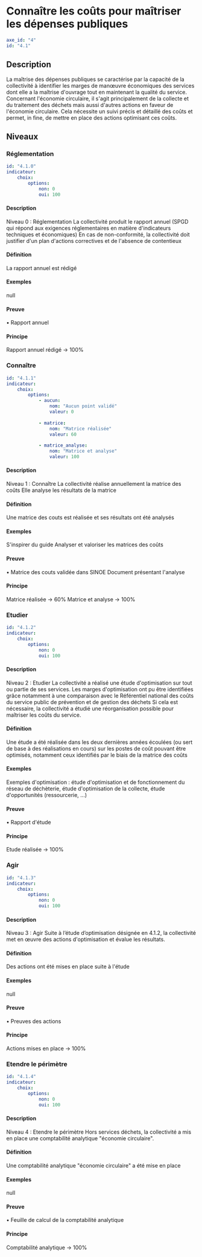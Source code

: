 # Connaître les coûts pour maîtriser les dépenses publiques 
```yaml
axe_id: "4"
id: "4.1"
```
## Description
La maîtrise des dépenses publiques se caractérise par la capacité de la collectivité à identifier les marges de manœuvre économiques des services dont elle a la maîtrise d'ouvrage tout en maintenant la qualité du service. Concernant l'économie circulaire, il s'agit principalement de la collecte et du traitement des déchets mais aussi d'autres actions en faveur de l'économie circulaire. Cela nécessite un suivi précis et détaillé des coûts et permet, in fine, de mettre en place des actions optimisant ces coûts.

## Niveaux
### Réglementation
```yaml
id: "4.1.0"
indicateur: 
    choix: 
        options: 
            non: 0
            oui: 100
```

#### Description
Niveau 0 : Réglementation
La collectivité produit le rapport annuel (SPGD qui répond aux exigences réglementaires en matière d'indicateurs techniques et économiques)
En cas de non-conformité, la collectivité doit justifier d'un plan d'actions correctives et de l'absence de contentieux

#### Définition
La rapport annuel est rédigé

#### Exemples
null

#### Preuve
• Rapport annuel

#### Principe
Rapport annuel rédigé → 100%


### Connaître
```yaml
id: "4.1.1"
indicateur: 
    choix: 
        options:         
            - aucun: 
                nom: "Aucun point validé"
                valeur: 0
        
            - matrice: 
                nom: "Matrice réalisée"
                valeur: 60
        
            - matrice_analyse: 
                nom: "Matrice et analyse"
                valeur: 100
```

#### Description
Niveau 1 : Connaître
La collectivité réalise annuellement la matrice des coûts
Elle analyse les résultats de la matrice

#### Définition
Une matrice des couts est réalisée et ses résultats ont été analysés

#### Exemples
S'inspirer du guide Analyser et valoriser les matrices des coûts

#### Preuve
• Matrice des couts validée dans SINOE
Document présentant l'analyse

#### Principe
Matrice réalisée → 60%
Matrice et analyse → 100%


### Etudier
```yaml
id: "4.1.2"
indicateur: 
    choix: 
        options: 
            non: 0
            oui: 100
```

#### Description
Niveau 2 :  Etudier
La collectivité a réalisé une étude d'optimisation sur tout ou partie de ses services. Les marges d'optimisation ont pu être identifiées grâce notamment à une comparaison avec le Référentiel national des coûts du service public de prévention et de gestion des déchets
Si cela est nécessaire, la collectivité a étudié une réorganisation possible pour maîtriser les coûts du service.

#### Définition
Une étude a été réalisée dans les deux dernières années écoulées (ou sert de base à des réalisations en cours) sur les postes de coût pouvant être optimisés, notamment ceux identifiés par le biais de la matrice des coûts

#### Exemples
Exemples d'optimisation : étude d'optimisation et de fonctionnement du réseau de déchèterie, étude d'optimisation de la collecte, étude d'opportunités (ressourcerie, ...)

#### Preuve
• Rapport d'étude

#### Principe
Etude réalisée → 100%


### Agir
```yaml
id: "4.1.3"
indicateur: 
    choix: 
        options: 
            non: 0
            oui: 100
```

#### Description
Niveau 3 : Agir
Suite à l’étude d’optimisation désignée en 4.1.2, la collectivité met en œuvre des actions d'optimisation et évalue les résultats.

#### Définition
Des actions ont été mises en place suite à l'étude

#### Exemples
null

#### Preuve
• Preuves des actions

#### Principe
Actions mises en place → 100%


### Etendre le périmètre
```yaml
id: "4.1.4"
indicateur: 
    choix: 
        options: 
            non: 0
            oui: 100
```

#### Description
Niveau 4 : Etendre le périmètre
Hors services déchets, la collectivité a mis en place une comptabilité analytique "économie circulaire".

#### Définition
Une comptabilité analytique "économie circulaire" a été mise en place

#### Exemples
null

#### Preuve
• Feuille de calcul de la comptabilité analytique

#### Principe
Comptabilité analytique → 100%


